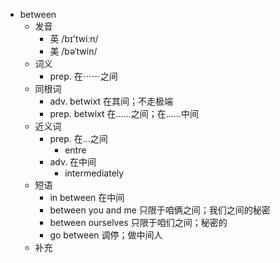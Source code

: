 - between
  - 发音
    - 英 /bɪ'twiːn/
    - 美 /bəˈtwin/
  - 词义
    - prep. 在⋯⋯之间
  - 同根词
    - adv. betwixt 在其间；不走极端
    - prep. betwixt 在……之间；在……中间
  - 近义词
    - prep. 在…之间
      - entre
    - adv. 在中间
      - intermediately
  - 短语
    - in between 在中间
    - between you and me 只限于咱俩之间；我们之间的秘密
    - between ourselves 只限于咱们之间；秘密的
    - go between 调停；做中间人
  - 补充